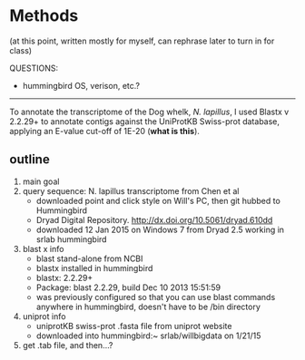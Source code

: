 # Methods
(at this point, written mostly for myself, can rephrase later to turn in for class)

QUESTIONS: 
- hummingbird OS, verison, etc.? 
------------------------------------------------------------------
To annotate the transcriptome of the Dog whelk, *N. lapillus*, I used Blastx v 2.2.29+ to annotate contigs against the UniProtKB Swiss-prot database, applying an E-value cut-off of 1E-20 (**what is this**).


## outline
1. main goal
2. query sequence: N. lapillus transcriptome from Chen et al
	- downloaded point and click style on Will's PC, then git hubbed to Hummingbird
	- Dryad Digital Repository. http://dx.doi.org/10.5061/dryad.610dd
	- downloaded 12 Jan 2015 on Windows 7 from Dryad 
2.5 working in srlab hummingbird
3. blast x info
	- blast stand-alone from NCBI
	- blastx installed in hummingbird
	- blastx: 2.2.29+
	- Package: blast 2.2.29, build Dec 10 2013 15:51:59
	- was previously configured so that you can use blast commands anywhere in hummingbird, doesn't have to be /bin directory
4. uniprot info
	- uniprotKB swiss-prot .fasta file from uniprot website
	- downloaded into hummingbird:~ srlab/willbigdata on 1/21/15 
5. get .tab file, and then...?
